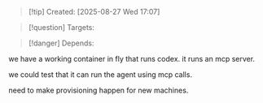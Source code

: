 
>[!tip] Created: [2025-08-27 Wed 17:07]

>[!question] Targets: 

>[!danger] Depends: 

we have a working container in fly that runs codex.
it runs an mcp server.


we could test that it can run the agent using mcp calls.


need to make provisioning happen for new machines.